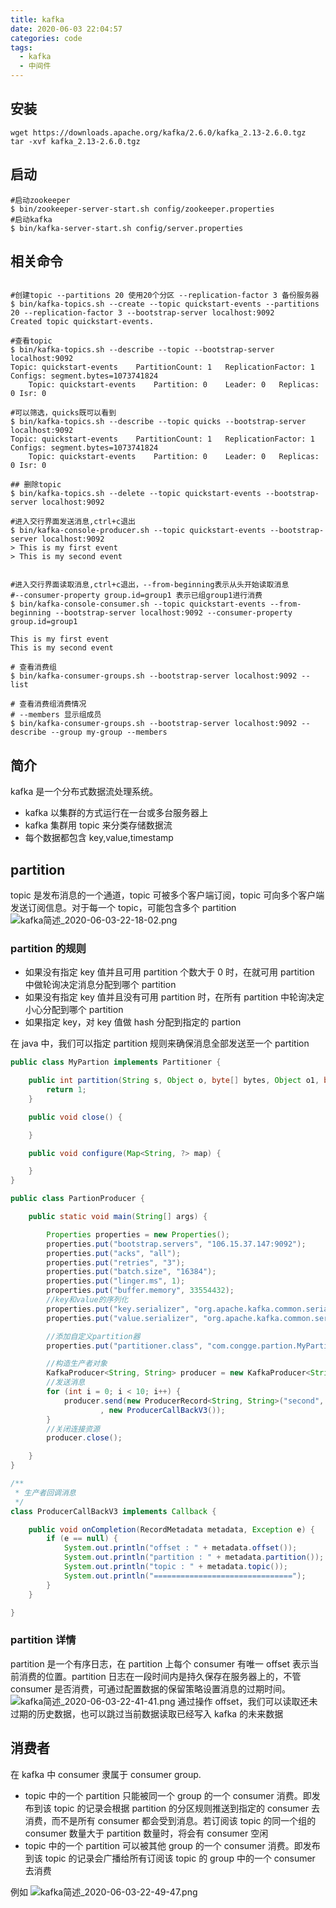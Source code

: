 ```yaml
---
title: kafka
date: 2020-06-03 22:04:57
categories: code
tags:
  - kafka
  - 中间件
---
```


## 安装

```shell
wget https://downloads.apache.org/kafka/2.6.0/kafka_2.13-2.6.0.tgz
tar -xvf kafka_2.13-2.6.0.tgz
```

## 启动

```shell
#启动zookeeper
$ bin/zookeeper-server-start.sh config/zookeeper.properties
#启动kafka
$ bin/kafka-server-start.sh config/server.properties
```

## 相关命令

```shell

#创建topic --partitions 20 使用20个分区 --replication-factor 3 备份服务器
$ bin/kafka-topics.sh --create --topic quickstart-events --partitions 20 --replication-factor 3 --bootstrap-server localhost:9092
Created topic quickstart-events.

#查看topic
$ bin/kafka-topics.sh --describe --topic --bootstrap-server localhost:9092
Topic: quickstart-events    PartitionCount: 1   ReplicationFactor: 1    Configs: segment.bytes=1073741824
    Topic: quickstart-events    Partition: 0    Leader: 0   Replicas: 0 Isr: 0

#可以筛选，quicks既可以看到
$ bin/kafka-topics.sh --describe --topic quicks --bootstrap-server localhost:9092
Topic: quickstart-events    PartitionCount: 1   ReplicationFactor: 1    Configs: segment.bytes=1073741824
    Topic: quickstart-events    Partition: 0    Leader: 0   Replicas: 0 Isr: 0

## 删除topic
$ bin/kafka-topics.sh --delete --topic quickstart-events --bootstrap-server localhost:9092

#进入交行界面发送消息,ctrl+c退出
$ bin/kafka-console-producer.sh --topic quickstart-events --bootstrap-server localhost:9092
> This is my first event
> This is my second event


#进入交行界面读取消息,ctrl+c退出，--from-beginning表示从头开始读取消息
#--consumer-property group.id=group1 表示已组group1进行消费
$ bin/kafka-console-consumer.sh --topic quickstart-events --from-beginning --bootstrap-server localhost:9092 --consumer-property group.id=group1

This is my first event
This is my second event

# 查看消费组
$ bin/kafka-consumer-groups.sh --bootstrap-server localhost:9092 --list

# 查看消费组消费情况
# --members 显示组成员
$ bin/kafka-consumer-groups.sh --bootstrap-server localhost:9092 --describe --group my-group --members

```

## 简介

kafka 是一个分布式数据流处理系统。

- kafka 以集群的方式运行在一台或多台服务器上
- kafka 集群用 topic 来分类存储数据流
- 每个数据都包含 key,value,timestamp

## partition

topic 是发布消息的一个通道，topic 可被多个客户端订阅，topic 可向多个客户端发送订阅信息。对于每一个 topic，可能包含多个 partition
![kafka简述_2020-06-03-22-18-02.png](./vx_images/kafka简述_2020-06-03-22-18-02.png)

### partition 的规则

- 如果没有指定 key 值并且可用 partition 个数大于 0 时，在就可用 partition 中做轮询决定消息分配到哪个 partition
- 如果没有指定 key 值并且没有可用 partition 时，在所有 partition 中轮询决定小心分配到哪个 partition
- 如果指定 key，对 key 值做 hash 分配到指定的 partion

在 java 中，我们可以指定 partition 规则来确保消息全部发送至一个 partition

```java
public class MyPartion implements Partitioner {

    public int partition(String s, Object o, byte[] bytes, Object o1, byte[] bytes1, Cluster cluster) {
        return 1;
    }

    public void close() {

    }

    public void configure(Map<String, ?> map) {

    }
}
```

```java
public class PartionProducer {

    public static void main(String[] args) {

        Properties properties = new Properties();
        properties.put("bootstrap.servers", "106.15.37.147:9092");
        properties.put("acks", "all");
        properties.put("retries", "3");
        properties.put("batch.size", "16384");
        properties.put("linger.ms", 1);
        properties.put("buffer.memory", 33554432);
        //key和value的序列化
        properties.put("key.serializer", "org.apache.kafka.common.serialization.StringSerializer");
        properties.put("value.serializer", "org.apache.kafka.common.serialization.StringSerializer");

        //添加自定义partition器
        properties.put("partitioner.class", "com.congge.partion.MyPartion");

        //构造生产者对象
        KafkaProducer<String, String> producer = new KafkaProducer<String, String>(properties);
        //发送消息
        for (int i = 0; i < 10; i++) {
            producer.send(new ProducerRecord<String, String>("second", "congge-self ", "val = " + i)
                    , new ProducerCallBackV3());
        }
        //关闭连接资源
        producer.close();

    }
}

/**
 * 生产者回调消息
 */
class ProducerCallBackV3 implements Callback {

    public void onCompletion(RecordMetadata metadata, Exception e) {
        if (e == null) {
            System.out.println("offset : " + metadata.offset());
            System.out.println("partition : " + metadata.partition());
            System.out.println("topic : " + metadata.topic());
            System.out.println("===============================");
        }
    }

}
```

### partition 详情

partition 是一个有序日志，在 partition 上每个 consumer 有唯一 offset 表示当前消费的位置。partition 日志在一段时间内是持久保存在服务器上的，不管 consumer 是否消费，可通过配置数据的保留策略设置消息的过期时间。
![kafka简述_2020-06-03-22-41-41.png](./vx_images/kafka简述_2020-06-03-22-41-41.png)
通过操作 offset，我们可以读取还未过期的历史数据，也可以跳过当前数据读取已经写入 kafka 的未来数据

## 消费者

在 kafka 中 consumer 隶属于 consumer group.

- topic 中的一个 partition 只能被同一个 group 的一个 consumer 消费。即发布到该 topic 的记录会根据 partition 的分区规则推送到指定的 consumer 去消费，而不是所有 consumer 都会受到消息。若订阅该 topic 的同一个组的 consumer 数量大于 partition 数量时，将会有 consumer 空闲
- topic 中的一个 partition 可以被其他 group 的一个 consumer 消费。即发布到该 topic 的记录会广播给所有订阅该 topic 的 group 中的一个 consumer 去消费

例如
![kafka简述_2020-06-03-22-49-47.png](./vx_images/kafka简述_2020-06-03-22-49-47.png)
